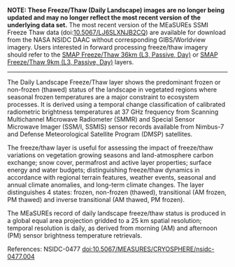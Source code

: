 **NOTE: These Freeze/Thaw (Daily Landscape) images are no longer being updated and may no longer reflect the most recent version of the underlying data set.** The most recent version of the MEaSUREs SSMI Freeze Thaw data (doi:[10.5067/LJ6SLXNJB2CQ](https://doi.org/10.5067/LJ6SLXNJB2CQ)) are available for download from the NASA NSIDC DAAC without corresponding GIBS/Worldview imagery. Users interested in forward processing freeze/thaw imagery should refer to the <a href="https://worldview.earthdata.nasa.gov/?v=-229.8841449163062,-99.30564687824446,197.5841282463169,102.59903453494508&l=Reference_Labels_15m(hidden),Reference_Features_15m(hidden),Coastlines_15m,SMAP_L3_Passive_Day_Freeze_Thaw(disabled=2),MODIS_Terra_CorrectedReflectance_TrueColor&lg=true">SMAP Freeze/Thaw 36km (L3, Passive, Day)</a> or <a href="https://worldview.earthdata.nasa.gov/?v=-239.19769337486522,-155.03969858850667,175.53006849462886,118.23294210361126&l=Reference_Labels_15m(hidden),Reference_Features_15m(hidden),Coastlines_15m,SMAP_L3_Passive_Enhanced_Day_Freeze_Thaw(disabled=2),MODIS_Terra_CorrectedReflectance_TrueColor&lg=true">SMAP Freeze/Thaw 9km (L3, Passive, Day)</a> layers.

***

The Daily Landscape Freeze/Thaw layer shows the predominant frozen or non-frozen (thawed) status of the landscape in vegetated regions where seasonal frozen temperatures are a major constraint to ecosystem processes. It is derived using a temporal change classification of calibrated radiometric brightness temperatures at 37 GHz frequency from Scanning Multichannel Microwave Radiometer (SMMR) and Special Sensor Microwave Imager (SSM/I, SSMIS) sensor records available from Nimbus-7 and Defense Meteorological Satellite Program (DMSP) satellites.

The freeze/thaw layer is useful for assessing the impact of freeze/thaw variations on vegetation growing seasons and land-atmosphere carbon exchange; snow cover, permafrost and active layer properties; surface energy and water budgets; distinguishing freeze/thaw dynamics in accordance with regional terrain features, weather events, seasonal and annual climate anomalies, and long-term climate changes. The layer distinguishes 4 states: frozen, non-frozen (thawed), transitional (AM frozen, PM thawed) and inverse transitional (AM thawed, PM frozen).

The MEaSUREs record of daily landscape freeze/thaw status is produced in a global equal area projection gridded to a 25 km spatial resolution; temporal resolution is daily, as derived from morning (AM) and afternoon (PM) sensor brightness temperature retrievals.

References: NSIDC-0477 [doi:10.5067/MEASURES/CRYOSPHERE/nsidc-0477.004](https://doi.org/10.5067/MEASURES/CRYOSPHERE/nsidc-0477.004)